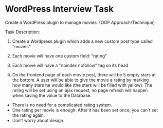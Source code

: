 # WordPress Interview Task
Create a WordPress plugin to manage movies. (OOP Approach/Technique)

Task Description:

1. Create a Wordpress plugin which adds a new custom post type called "movies"

2. Each movie will have one custom field: "rating"

3. Each movie will have a "noindex nofollow" tag on its head

4. On the frontend page of each movie post, there will be 5 empty stars at the bottom. A user will be able to give the movie a rating by marking how many stars he would like (the stars will be filled with yellow). The rating will be set using an ajax request, no page refresh will happen when saving the value to the Database. 
* There is no need for a complicated rating system. 
* One rating per movie is enough. After it has been set once, you can't set the rating again.
* Don’t worry about design.
